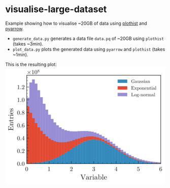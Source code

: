 # visualise-large-dataset
Example showing how to visualise ~20GB of data using [plothist](https://plothist.readthedocs.io) and [pyarrow](https://arrow.apache.org/docs/python/index.html).


* `generate_data.py` generates a data file `data.pq` of ~20GB using `plothist` (takes ~3min).
* `plot_data.py` plots the generated data using `pyarrow` and `plothist` (takes ~1min).

This is the resulting plot:
![variable.svg](https://raw.githubusercontent.com/cyrraz/visualise-large-dataset/077a162645e40d709b0393e25efeafa5a8c9ca6d/variable.svg)
